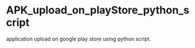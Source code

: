 # APK_upload_on_playStore_python_script
application upload on google play store using python script.
